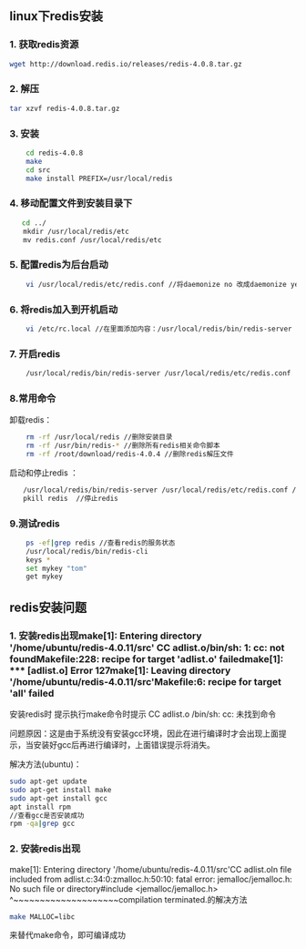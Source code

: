 ## linux下redis安装
### 1. 获取redis资源
```bash
wget http://download.redis.io/releases/redis-4.0.8.tar.gz
```
### 2. 解压
```bash
tar xzvf redis-4.0.8.tar.gz
```
### 3. 安装
```bash
    cd redis-4.0.8
    make  
    cd src
    make install PREFIX=/usr/local/redis
```
### 4. 移动配置文件到安装目录下
```bash
   cd ../
　　mkdir /usr/local/redis/etc
　　mv redis.conf /usr/local/redis/etc
```
### 5. 配置redis为后台启动
```bash
	vi /usr/local/redis/etc/redis.conf //将daemonize no 改成daemonize yes
```
### 6. 将redis加入到开机启动
```bash
	vi /etc/rc.local //在里面添加内容：/usr/local/redis/bin/redis-server 	/usr/local/redis/etc/redis.conf (意思就是开机调用这段开启redis的命令)
```
### 7. 开启redis
```bash
	/usr/local/redis/bin/redis-server /usr/local/redis/etc/redis.conf 
```
### 8.常用命令
卸载redis：
```bash
	rm -rf /usr/local/redis //删除安装目录
	rm -rf /usr/bin/redis-* //删除所有redis相关命令脚本
	rm -rf /root/download/redis-4.0.4 //删除redis解压文件
```
启动和停止redis ：
```bash
　　/usr/local/redis/bin/redis-server /usr/local/redis/etc/redis.conf //启动redis
　　pkill redis  //停止redis
```
### 9.测试redis
```bash
 	ps -ef|grep redis //查看redis的服务状态
	/usr/local/redis/bin/redis-cli
	keys *
	set mykey "tom" 
	get mykey
```
## redis安装问题
### 1. 安装redis出现make[1]: Entering directory '/home/ubuntu/redis-4.0.11/src' CC adlist.o/bin/sh: 1: cc: not foundMakefile:228: recipe for target 'adlist.o' failedmake[1]: *** [adlist.o] Error 127make[1]: Leaving directory '/home/ubuntu/redis-4.0.11/src'Makefile:6: recipe for target 'all' failed

安装redis时 提示执行make命令时提示 CC adlist.o /bin/sh: cc: 未找到命令

问题原因：这是由于系统没有安装gcc环境，因此在进行编译时才会出现上面提示，当安装好gcc后再进行编译时，上面错误提示将消失。

解决方法(ubuntu)：
```bash
sudo apt-get update
sudo apt-get install make
sudo apt-get install gcc
apt install rpm
//查看gcc是否安装成功
rpm -qa|grep gcc
```
### 2. 安装redis出现
make[1]: Entering directory '/home/ubuntu/redis-4.0.11/src'CC adlist.oIn file included from adlist.c:34:0:zmalloc.h:50:10: fatal error: jemalloc/jemalloc.h: No such file or directory#include <jemalloc/jemalloc.h> ^~~~~~~~~~~~~~~~~~~~~compilation terminated.的解决方法

```bash
make MALLOC=libc
```
来替代make命令，即可编译成功